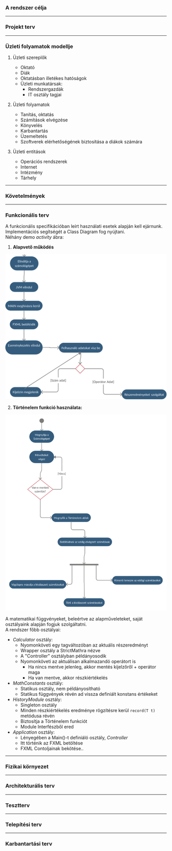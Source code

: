 ### A rendszer célja

---

### Projekt terv

---

### Üzleti folyamatok modellje
1. Üzleti szereplők
   * Oktató
   * Diák
   * Oktatásban illetékes hatóságok
   * Üzleti munkatársak:
        * Rendszergazdák
        * IT osztály tagjai

2. Üzleti folyamatok
    * Tanítás, oktatás
    * Számítások elvégzése
    * Könyvelés
    * Karbantartás
    * Üzemeltetés    
    * Szoftverek elérhetőségének biztosítása a diákok számára

3. Üzleti entitások
    * Operációs rendszerek
    * Internet
    * Intézmény
    * Tárhely
---

### Követelmények

--- 

### Funkcionális terv 
A funkcionális specifikációban leírt használati esetek alapján kell ejárnunk.   
Implementációs segítségét a Class Diagram fog nyújtani.    
Néhány demo _activity_ ábra:
1. __Alapvető működés__     

![basic](diagrams/basic.png)    

2. __Történelem funkció használata:__

![history](diagrams/history.png)   



A matematikai függvényeket, beleértve az alapműveleteket, saját osztályaink alapján fogjuk szolgáltatni.   
A rendszer főbb osztályai:   
* _Calculator_ osztály:
    * Nyomonköveti egy tagváltozóban az aktuális részeredményt
    * Wrapper osztály a StrictMathra nézve
    * A "Controller" osztályban példányosodik
    * Nyomonköveti az aktuálisan alkalmazandó operátort is  
        * Ha nincs mentve jelenleg, akkor mentés kijelzőről + operátor maga
        * Ha van mentve, akkor részkiértékelés
* _MathConstants_ osztály:
    * Statikus osztály, nem példányosítható
    * Statikus függvények révén ad vissza definiált konstans értékeket    
* _HistoryModule_ osztály:
    * Singleton osztály
    * Minden részkiértékelés eredménye rögzítésre kerül ```record(T t)``` metódusa révén
    * Biztosítja a Történelem funkciót
    * Module Interfészből ered
* _Application_ osztály:
    * Lényegében a Main()-t definiáló osztály, _Controller_
    * Itt történik az FXML betöltése    
    * FXML Contoljainak bekötése..
---

### Fizikai környezet


---

### Architekturális terv

---

### Tesztterv

---

### Telepítési terv

---

### Karbantartási terv